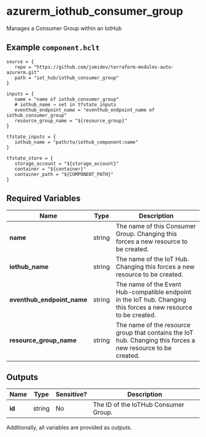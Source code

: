 # azurerm_iothub_consumer_group

Manages a Consumer Group within an IotHub

## Example `component.hclt`

```hcl
source = {
   repo = "https://github.com/jumidev/terraform-modules-auto-azurerm.git"   
   path = "iot_hub/iothub_consumer_group"   
}

inputs = {
   name = "name of iothub_consumer_group"   
   # iothub_name → set in tfstate_inputs
   eventhub_endpoint_name = "eventhub_endpoint_name of iothub_consumer_group"   
   resource_group_name = "${resource_group}"   
}

tfstate_inputs = {
   iothub_name = "path/to/iothub_component:name"   
}

tfstate_store = {
   storage_account = "${storage_account}"   
   container = "${container}"   
   container_path = "${COMPONENT_PATH}"   
}

```

## Required Variables

| Name | Type |  Description |
| ---- | --------- |  ----------- |
| **name** | string |  The name of this Consumer Group. Changing this forces a new resource to be created. | 
| **iothub_name** | string |  The name of the IoT Hub. Changing this forces a new resource to be created. | 
| **eventhub_endpoint_name** | string |  The name of the Event Hub-compatible endpoint in the IoT hub. Changing this forces a new resource to be created. | 
| **resource_group_name** | string |  The name of the resource group that contains the IoT hub. Changing this forces a new resource to be created. | 



## Outputs

| Name | Type | Sensitive? | Description |
| ---- | ---- | --------- | --------- |
| **id** | string | No  | The ID of the IoTHub Consumer Group. | 

Additionally, all variables are provided as outputs.
